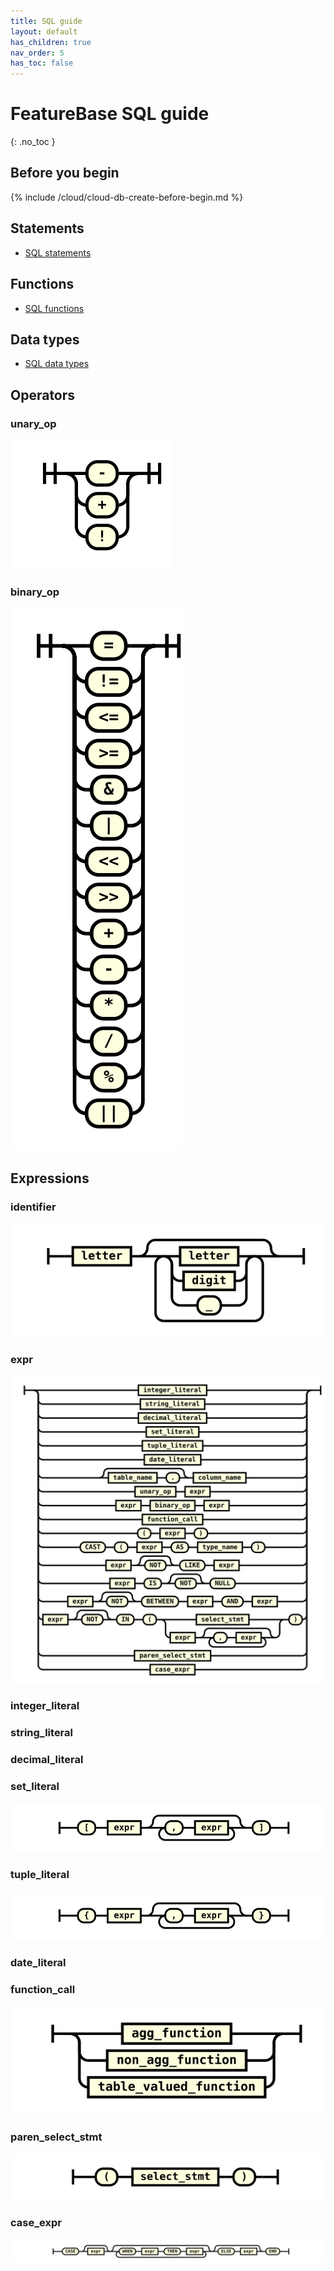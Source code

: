 ```yaml
---
title: SQL guide
layout: default
has_children: true
nav_order: 5
has_toc: false
---
```


# FeatureBase SQL guide
{: .no_toc }

## Before you begin

{% include /cloud/cloud-db-create-before-begin.md %}

## Statements

* [SQL statements](/docs/sql-guide/statements/statements-home)

## Functions

* [SQL functions](/docs/sql-guide/functions/functions-home)

## Data types

* [SQL data types](/docs/sql-guide/data-types/data-types-home)

## Operators

### unary_op
![expr](/assets/images/sql-guide/unary_op.svg)

### binary_op
![expr](/assets/images/sql-guide/binary_op.svg)

## Expressions

### identifier
![expr](/assets/images/sql-guide/identifier.svg)

### expr
![expr](/assets/images/sql-guide/expr.svg)

### integer_literal


### string_literal


### decimal_literal


### set_literal
![expr](/assets/images/sql-guide/set_literal.svg)

### tuple_literal
![expr](/assets/images/sql-guide/tuple_literal.svg)

### date_literal

### function_call
![expr](/assets/images/sql-guide/function_call.svg)

### paren_select_stmt
![expr](/assets/images/sql-guide/paren_select_stmt.svg)

### case_expr
![expr](/assets/images/sql-guide/case_expr.svg)
